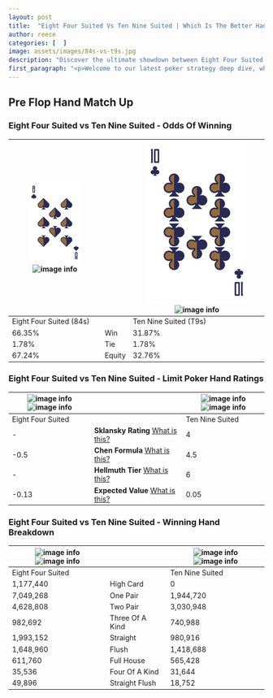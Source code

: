 ```yaml
---
layout: post
title:  "Eight Four Suited Vs Ten Nine Suited | Which Is The Better Hand In Poker? A Complete Guide"
author: reece
categories: [  ]
image: assets/images/84s-vs-t9s.jpg
description: "Discover the ultimate showdown between Eight Four Suited and Ten Nine Suited in poker! Uncover the odds, strategies, and scenarios where one hand triumphs over the other. Get ready to up your poker game with this thrilling analysis."
first_paragraph: "<p>Welcome to our latest poker strategy deep dive, where we're pitting two distinct hands against each other in a high-stakes showdown: Eight Four Suited vs Ten Nine Suited.</p><p>In the dynamic world of poker, every decision counts, and knowing which hand holds the upper hand is key to your success at the table.</p><p>In this article, we'll dissect these two hands, explore the scenarios where one dominates the other, and equip you with the knowledge to make strategic choices that can tip the odds in your favor.</p><p>Get ready to unravel the intriguing dynamics of these poker hands and elevate your game to new heights.</p>"
---
```




[comment]: # (sp0)

## Pre Flop Hand Match Up

<div class="table hand-ratings" markdown="1"> 



### Eight Four Suited vs Ten Nine Suited - Odds Of Winning


    
| ![image info](assets/images/hand1/8.png) ![image info](assets/images/hand1/4s.png) |  | ![image info](assets/images/hand2/T.png) ![image info](assets/images/hand2/9s.png) |
| -------- | -------- | -------- |
| Eight Four Suited (84s) |  | Ten Nine Suited (T9s) |
| 66.35% | Win | 31.87% |
| 1.78% | Tie | 1.78% |
| 67.24% | Equity | 32.76% |




[comment]: # (sp1)



### Eight Four Suited vs Ten Nine Suited - Limit Poker Hand Ratings


    
| ![image info](https://www.riverpairs.com/assets/images/hand1/8.png) ![image info](https://www.riverpairs.com/assets/images/hand1/4s.png) |  | ![image info](https://www.riverpairs.com/assets/images/hand2/T.png) ![image info](https://www.riverpairs.com/assets/images/hand2/9s.png) |
| -------- | -------- | -------- |
| Eight Four Suited |  | Ten Nine Suited |
| - | **Sklansky Rating** [What is this?](/sklansky-rating-explained) | 4 |
| -0.5 | **Chen Formula** [What is this?](/chen-formula-explained) | 4.5 |
| - | **Hellmuth Tier** [What is this?](/Hellmuth-tier-explained) | 6 |
| -0.13 | **Expected Value** [What is this?](/expected-value-explained) | 0.05 |




[comment]: # (sp2)



### Eight Four Suited vs Ten Nine Suited - Winning Hand Breakdown


    
| ![image info](https://www.riverpairs.com/assets/images/hand1/8.png) ![image info](https://www.riverpairs.com/assets/images/hand1/4s.png) |  | ![image info](https://www.riverpairs.com/assets/images/hand2/T.png) ![image info](https://www.riverpairs.com/assets/images/hand2/9s.png) |
| -------- | -------- | -------- |
| Eight Four Suited |  | Ten Nine Suited |
| 1,177,440 | High Card | 0 |
| 7,049,268 | One Pair | 1,944,720 |
| 4,628,808 | Two Pair | 3,030,948 |
| 982,692 | Three Of A Kind | 740,988 |
| 1,993,152 | Straight | 980,916 |
| 1,648,960 | Flush | 1,418,688 |
| 611,760 | Full House | 565,428 |
| 35,536 | Four Of A Kind | 31,644 |
| 49,896 | Straight Flush | 18,752 |




[comment]: # (sp3)



</div>

[comment]: # (sp4)



[comment]: # (sp5)

